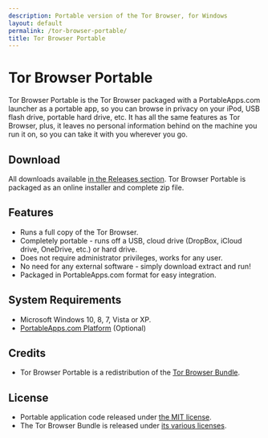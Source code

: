 ```yaml
---
description: Portable version of the Tor Browser, for Windows
layout: default
permalink: /tor-browser-portable/
title: Tor Browser Portable
---
```


# Tor Browser Portable

Tor Browser Portable is the Tor Browser packaged with a PortableApps.com
launcher as a portable app, so you can browse in privacy on your iPod, USB flash
drive, portable hard drive, etc. It has all the same features as Tor Browser,
plus, it leaves no personal information behind on the machine you run it on, so
you can take it with you wherever you go.

## Download
All downloads available [in the Releases section][1]. Tor Browser Portable is
packaged as an online installer and complete zip file.

 [1]: https://github.com/garethflowers/tor-browser-portable/releases/latest

## Features
* Runs a full copy of the Tor Browser.
* Completely portable - runs off a USB, cloud drive (DropBox, iCloud drive,
  OneDrive, etc.) or hard drive.
* Does not require administrator privileges, works for any user.
* No need for any external software - simply download extract and run!
* Packaged in PortableApps.com format for easy integration.

## System Requirements
* Microsoft Windows 10, 8, 7, Vista or XP.
* [PortableApps.com Platform][2] (Optional)

 [2]: http://portableapps.com/download

## Credits
* Tor Browser Portable is a redistribution of the [Tor Browser Bundle][3].

 [3]: https://www.torproject.org/projects/torbrowser.html

## License
* Portable application code released under [the MIT license][4].
* The Tor Browser Bundle is released under [its various licenses][5].

 [4]: https://raw.githubusercontent.com/garethflowers/tor-browser-portable/master/LICENSE
 [5]: https://github.com/garethflowers/tor-browser-portable/tree/master/TorBrowserPortable/App/TorBrowser/TorBrowser/Docs/Licenses

